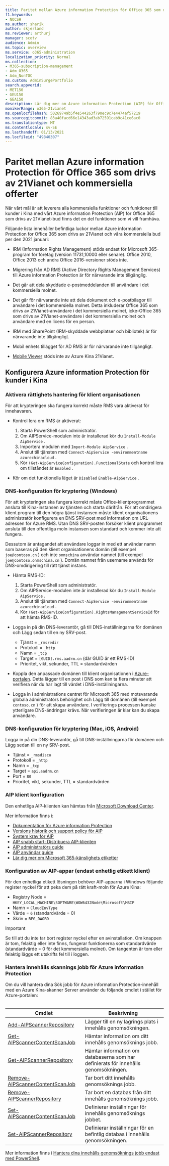 ```yaml
---
title: Paritet mellan Azure information Protection för Office 365 som drivs av 21Vianet och kommersiella offerter
f1.keywords:
- NOCSH
ms.author: sharik
author: skjerland
ms.reviewer: arthurj
manager: scotv
audience: Admin
ms.topic: overview
ms.service: o365-administration
localization_priority: Normal
ms.collection:
- M365-subscription-management
- Adm_O365
- Adm_NonTOC
ms.custom: AdminSurgePortfolio
search.appverid:
- MET150
- GEU150
- GEA150
description: Lär dig mer om Azure information Protection (AIP) för Office 365 som drivs av 21Vianet och hur du konfigurerar den för kunder i Kina.
monikerRange: o365-21vianet
ms.openlocfilehash: 50269749b5f4e544263f790ec9c7e4474af57219
ms.sourcegitcommit: 83a40facd66e14343ad3ab72591cab9c41ce6ac0
ms.translationtype: MT
ms.contentlocale: sv-SE
ms.lasthandoff: 01/13/2021
ms.locfileid: "49840307"
---
```

# <a name="parity-between-azure-information-protection-for-office-365-operated-by-21vianet-and-commercial-offerings"></a>Paritet mellan Azure information Protection för Office 365 som drivs av 21Vianet och kommersiella offerter

När vårt mål är att leverera alla kommersiella funktioner och funktioner till kunder i Kina med vårt Azure information Protection (AIP) för Office 365 som drivs av 21Vianet-bud finns det en del funktioner som vi vill framhäva.

Följande lista innehåller befintliga luckor mellan Azure information Protection for Office 365 som drivs av 21Vianet och våra kommersiella bud per den 2021 januari:

- IRM (Information Rights Management) stöds endast för Microsoft 365-program för företag (version 11731,10000 eller senare). Office 2010, Office 2013 och andra Office 2016-versioner stöds inte.

- Migrering från AD RMS (Active Directory Rights Management Services) till Azure information Protection är för närvarande inte tillgänglig.
  
- Det går att dela skyddade e-postmeddelanden till användare i det kommersiella molnet.
  
- Det går för närvarande inte att dela dokument och e-postbilagor till användare i det kommersiella molnet. Detta inkluderar Office 365 som drivs av 21Vianet-användare i det kommersiella molnet, icke-Office 365 som drivs av 21Vianet-användare i det kommersiella molnet och användare med en licens för en person.
  
- IRM med SharePoint (IRM-skyddade webbplatser och bibliotek) är för närvarande inte tillgängligt.
  
- Mobil enhets tillägget för AD RMS är för närvarande inte tillgängligt.

- [Mobile Viewer](/azure/information-protection/rms-client/mobile-app-faq) stöds inte av Azure Kina 21Vianet.

## <a name="configuring-azure-information-protection-for-customers-in-china"></a>Konfigurera Azure information Protection för kunder i Kina

### <a name="enable-rights-management-for-the-tenant"></a>Aktivera rättighets hantering för klient organisationen

För att krypteringen ska fungera korrekt måste RMS vara aktiverat för innehavaren.

- Kontrol lera om RMS är aktiverat:
  1. Starta PowerShell som administratör.
  2. Om AIPService-modulen inte är installerad kör du `Install-Module AipService` .
  3. Importera modulen med `Import-Module AipService` .
  4. Anslut till tjänsten med `Connect-AipService -environmentname azurechinacloud` .
  5. Kör `(Get-AipServiceConfiguration).FunctionalState` och kontrol lera om tillståndet är `Enabled` .

- Kör om det funktionella läget är `Disabled` `Enable-AipService` .

### <a name="dns-configuration-for-encryption-windows"></a>DNS-konfiguration för kryptering (Windows)

För att krypteringen ska fungera korrekt måste Office-klientprogrammet ansluta till Kina-instansen av tjänsten och starta därifrån. För att omdirigera klient program till den högra tjänst instansen måste klient organisationens administratör konfigurera en DNS SRV-post med information om URL-adressen för Azure RMS. Utan DNS SRV-posten försöker klient programmet ansluta till den offentliga moln instansen som standard och kommer inte att fungera.

Dessutom är antagandet att användare loggar in med ett användar namn som baseras på den klient organisationens domän (till exempel `joe@contoso.cn` ) och inte `onmschina` användar namnet (till exempel `joe@contoso.onmschina.cn` ). Domän namnet från username används för DNS-omdirigering till rätt tjänst instans.

- Hämta RMS-ID:
  1. Starta PowerShell som administratör.
  2. Om AIPService-modulen inte är installerad kör du `Install-Module AipService` .
  3. Anslut till tjänsten med `Connect-AipService -environmentname azurechinacloud` .
  4. Kör `(Get-AipServiceConfiguration).RightsManagementServiceId` för att hämta RMS-ID.

- Logga in på din DNS-leverantör, gå till DNS-inställningarna för domänen och Lägg sedan till en ny SRV-post.
  - Tjänst = `_rmsredir`
  - Protokoll = `_http`
  - Namn = `_tcp`
  - Target = `[GUID].rms.aadrm.cn` (där GUID är ett RMS-ID)
  - Prioritet, vikt, sekunder, TTL = standardvärden

- Koppla den anpassade domänen till klient organisationen i [Azure-portalen](https://portal.azure.cn/#blade/Microsoft_AAD_IAM/ActiveDirectoryMenuBlade/Domains). Detta lägger till en post i DNS som kan ta flera minuter att verifiera när du har lagt till värdet i DNS-inställningarna.

- Logga in i administrations centret för Microsoft 365 med motsvarande globala administratörs behörighet och Lägg till domänen (till exempel `contoso.cn` ) för att skapa användare. I verifierings processen kanske ytterligare DNS-ändringar krävs. När verifieringen är klar kan du skapa användare.

### <a name="dns-configuration-for-encryption-mac-ios-android"></a>DNS-konfiguration för kryptering (Mac, iOS, Android)

Logga in på din DNS-leverantör, gå till DNS-inställningarna för domänen och Lägg sedan till en ny SRV-post.

- Tjänst = `_rmsdisco`
- Protokoll = `_http`
- Namn = `_tcp`
- Target = `api.aadrm.cn`
- Port = `80`
- Prioritet, vikt, sekunder, TTL = standardvärden

### <a name="aip-client-configuration"></a>AIP klient konfiguration

Den enhetliga AIP-klienten kan hämtas från [Microsoft Download Center](https://www.microsoft.com/download/details.aspx?id=53018).

Mer information finns i:

- [Dokumentation för Azure information Protection](/azure/information-protection/)
- [Versions historik och support policy för AIP](/azure/information-protection/rms-client/unifiedlabelingclient-version-release-history)
- [System krav för AIP](/azure/information-protection/requirements)
- [AIP snabb start: Distribuera AIP-klienten](/azure/information-protection/quickstart-deploy-client)
- [AIP administratörs guide](/azure/information-protection/rms-client/clientv2-admin-guide)
- [AIP användar guide](/azure/information-protection/rms-client/clientv2-user-guide)
- [Lär dig mer om Microsoft 365-känslighets etiketter](/microsoft-365/compliance/sensitivity-labels)

### <a name="aip-apps-configuration-unified-labeling-client-only"></a>Konfiguration av AIP-appar (endast enhetlig etikett klient)

För den enhetliga etikett lösningen behöver AIP-apparna i Windows följande register nyckel för att peka dem på rätt kraft-moln för Azure Kina:

- Registry Node = `HKEY_LOCAL_MACHINE\SOFTWARE\WOW6432Node\Microsoft\MSIP`
- Namn = `CloudEnvType`
- Värde = `6` (standardvärde = 0)
- Skriv = `REG_DWORD`

> [!IMPORTANT]
> Se till att du inte tar bort register nyckel efter en avinstallation. Om knappen är tom, felaktig eller inte finns, fungerar funktionerna som standardvärde (standardvärde = 0 för det kommersiella molnet). Om tangenten är tom eller felaktig läggs ett utskrifts fel till i loggen.

### <a name="manage-azure-information-protection-content-scan-jobs"></a>Hantera innehålls skannings jobb för Azure information Protection

Om du vill hantera dina Sök jobb för Azure information Protection-innehåll med en Azure Kina-skanner Server använder du följande cmdlet i stället för Azure-portalen:<br><br>

| Cmdlet | Beskrivning |
|--|--|
| [Add-AIPScannerRepository](/powershell/module/azureinformationprotection/add-aipscannerrepository) | Lägger till en ny lagrings plats i innehålls genomsökningen. |
| [Get-AIPScannerContentScanJob](/powershell/module/azureinformationprotection/get-aipscannercontentscanjob) | Hämtar information om ditt innehålls genomsöknings jobb. |
| [Get-AIPScannerRepository](/powershell/module/azureinformationprotection/get-aipscannerrepository) | Hämtar information om databaserna som har definierats för innehålls genomsökningen. |
| [Remove-AIPScannerContentScanJob](/powershell/module/azureinformationprotection/remove-aipscannercontentscanjob) | Tar bort ditt innehålls genomsöknings jobb. |
| [Remove-AIPScannerRepository](/powershell/module/azureinformationprotection/remove-aipscannerrepository) | Tar bort en databas från ditt innehålls genomsöknings jobb. |
| [Set-AIPScannerContentScanJob](/powershell/module/azureinformationprotection/set-aipscannercontentscanjob) | Definierar inställningar för innehålls genomsöknings jobbet. |
| [Set-AIPScannerRepository](/powershell/module/azureinformationprotection/set-aipscannerrepository) | Definierar inställningar för en befintlig databas i innehålls genomsökningen. |

Mer information finns i [Hantera dina innehålls genomsöknings jobb endast med PowerShell](/azure/information-protection/deploy-aip-scanner-prereqs#use-powershell-with-a-disconnected-computer).